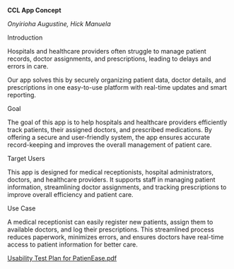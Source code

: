 **CCL App Concept**

*Onyirioha Augustine, Hick Manuela*

Introduction 

Hospitals and healthcare providers often struggle to manage patient records, doctor assignments, and prescriptions, leading to delays and errors in care. 

Our app solves this by securely organizing patient data, doctor details, and prescriptions in one easy-to-use platform with real-time updates and smart reporting. 

Goal 

The goal of this app is to help hospitals and healthcare providers efficiently track patients, their assigned doctors, and prescribed medications. By offering a secure and user-friendly system, the app ensures accurate record-keeping and improves the overall management of patient care. 

Target Users 

This app is designed for medical receptionists, hospital administrators, doctors, and healthcare providers. It supports staff in managing patient information, streamlining doctor assignments, and tracking prescriptions to improve overall efficiency and patient care. 

Use Case 

A medical receptionist can easily register new patients, assign them to available doctors, and log their prescriptions. This streamlined process reduces paperwork, minimizes errors, and ensures doctors have real-time access to patient information for better care. 



[Usability Test Plan for PatienEase.pdf](https://github.com/user-attachments/files/18475573/Usability.Test.Plan.for.PatienEase.pdf)
